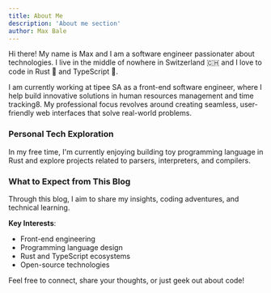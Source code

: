 ```yaml
---
title: About Me
description: 'About me section'
author: Max Bale
---
```


Hi there! My name is Max and I am a software engineer passionater about technologies.
I live in the middle of nowhere in Switzerland :switzerland: and I love to code in Rust :crab: and TypeScript :sauropod:. 


I am currently working at tipee SA as a front-end software engineer, where I help build innovative solutions in human resources management and time tracking8. My professional focus revolves around creating seamless, user-friendly web interfaces that solve real-world problems.

### Personal Tech Exploration
In my free time, I'm currently enjoying building toy programming language in Rust and explore projects related to parsers, interpreters, and compilers. 

### What to Expect from This Blog
Through this blog, I aim to share my insights, coding adventures, and technical learning.

**Key Interests**:
- Front-end engineering
- Programming language design
- Rust and TypeScript ecosystems
- Open-source technologies

Feel free to connect, share your thoughts, or just geek out about code! 


